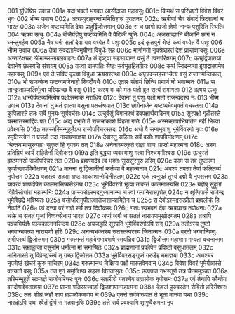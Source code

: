 001  	युधिष्ठिर उवाच
001a	यदा भक्तो भगवत आसीद्राजा महावसुः
001c	किमर्थं स परिभ्रष्टो विवेश विवरं भुवः
002  	भीष्म उवाच
002a	अत्राप्युदाहरन्तीममितिहासं पुरातनम्
002c	ऋषीणां चैव संवादं त्रिदशानां च भारत
003a	अजेन यष्टव्यमिति देवाः प्राहुर्द्विजोत्तमान्
003c	स च छागो ह्यजो ज्ञेयो नान्यः पशुरिति स्थितिः
004  	ऋषय ऊचुः
004a	बीजैर्यज्ञेषु यष्टव्यमिति वै वैदिकी श्रुतिः
004c	अजसञ्ज्ञानि बीजानि छागं न घ्नन्तुमर्हथ
005a	नैष धर्मः सतां देवा यत्र वध्येत वै पशुः
005c	इदं कृतयुगं श्रेष्ठं कथं वध्येत वै पशुः
006  	भीष्म उवाच
006a	तेषां संवदतामेवमृषीणां विबुधैः सह
006c	मार्गागतो नृपश्रेष्ठस्तं देशं प्राप्तवान्वसुः
006e 	अन्तरिक्षचरः श्रीमान्समग्रबलवाहनः
007a	तं दृष्ट्वा सहसायान्तं वसुं ते त्वन्तरिक्षगम्
007c	ऊचुर्द्विजातयो देवानेष छेत्स्यति संशयम्
008a	यज्वा दानपतिः श्रेष्ठः सर्वभूतहितप्रियः
008c	कथं स्विदन्यथा ब्रूयाद्वाक्यमेष महान्वसुः
009a	एवं ते संविदं कृत्वा विबुधा ऋषयस्तथा
009c	अपृच्छन्सहसाभ्येत्य वसुं राजानमन्तिकात्
010a	भो राजन्केन यष्टव्यमजेनाहो स्विदौषधैः
010c	एतन्नः संशयं छिन्धि प्रमाणं नो भवान्मतः
011a	स तान्कृताञ्जलिर्भूत्वा परिपप्रच्छ वै वसुः
011c	कस्य वः को मतः पक्षो ब्रूत सत्यं समागताः
012  	ऋषय ऊचुः
012a	धान्यैर्यष्टव्यमित्येष पक्षोऽस्माकं नराधिप
012c	देवानां तु पशुः पक्षो मतो राजन्वदस्व नः
013  	भीष्म उवाच
013a	देवानां तु मतं ज्ञात्वा वसुना पक्षसंश्रयात्
013c	छागेनाजेन यष्टव्यमेवमुक्तं वचस्तदा
014a	कुपितास्ते ततः सर्वे मुनयः सूर्यवर्चसः
014c	ऊचुर्वसुं विमानस्थं देवपक्षार्थवादिनम्
015a	सुरपक्षो गृहीतस्ते यस्मात्तस्माद्दिवः पत
015c	अद्य प्रभृति ते राजन्नाकाशे विहता गतिः
015e 	अस्मच्छापाभिघातेन महीं भित्त्वा प्रवेक्ष्यसि
016a	ततस्तस्मिन्मुहूर्तेऽथ राजोपरिचरस्तदा
016c	अधो वै सम्बभूवाशु भूमेर्विवरगो नृपः
016e 	स्मृतिस्त्वेनं न प्रजहौ तदा नारायणाज्ञया
017a	देवास्तु सहिताः सर्वे वसोः शापविमोक्षणम्
017c	चिन्तयामासुरव्यग्राः सुकृतं हि नृपस्य तत्
018a	अनेनास्मत्कृते राज्ञा शापः प्राप्तो महात्मना
018c	अस्य प्रतिप्रियं कार्यं सहितैर्नो दिवौकसः
019a	इति बुद्ध्या व्यवस्याशु गत्वा निश्चयमीश्वराः
019c	ऊचुस्तं हृष्टमनसो राजोपरिचरं तदा
020a	ब्रह्मण्यदेवं त्वं भक्तः सुरासुरगुरुं हरिम्
020c	कामं स तव तुष्टात्मा कुर्याच्छापविमोक्षणम्
021a	मानना तु द्विजातीनां कर्तव्या वै महात्मनाम्
021c	अवश्यं तपसा तेषां फलितव्यं नृपोत्तम
022a	यतस्त्वं सहसा भ्रष्ट आकाशान्मेदिनीतलम्
022c	एकं त्वनुग्रहं तुभ्यं दद्मो वै नृपसत्तम
023a	यावत्त्वं शापदोषेण कालमासिष्यसेऽनघ
023c	भूमेर्विवरगो भूत्वा तावन्तं कालमाप्स्यसि
023e 	यज्ञेषु सुहुतां विप्रैर्वसोर्धारां महात्मभिः
024a	प्राप्स्यसेऽस्मदनुध्यानान्मा च त्वां ग्लानिरास्पृशेत्
024c	न क्षुत्पिपासे राजेन्द्र भूमेश्छिद्रे भविष्यतः
025a	वसोर्धारानुपीतत्वात्तेजसाप्यायितेन च
025c	स देवोऽस्मद्वरात्प्रीतो ब्रह्मलोकं हि नेष्यति
026a	एवं दत्त्वा वरं राज्ञे सर्वे तत्र दिवौकसः
026c	गताः स्वभवनं देवा ऋषयश्च तपोधनाः
027a	चक्रे च सततं पूजां विष्वक्सेनाय भारत
027c	जप्यं जगौ च सततं नारायणमुखोद्गतम्
028a	तत्रापि पञ्चभिर्यज्ञैः पञ्चकालानरिन्दम
028c	अयजद्धरिं सुरपतिं भूमेर्विवरगोऽपि सन्
029a	ततोऽस्य तुष्टो भगवान्भक्त्या नारायणो हरिः
029c	अनन्यभक्तस्य सतस्तत्परस्य जितात्मनः
030a	वरदो भगवान्विष्णुः समीपस्थं द्विजोत्तमम्
030c	गरुत्मन्तं महावेगमाबभाषे स्मयन्निव
031a	द्विजोत्तम महाभाग गम्यतां वचनान्मम
031c	सम्राड्राजा वसुर्नाम धर्मात्मा मां समाश्रितः
032a	ब्राह्मणानां प्रकोपेन प्रविष्टो वसुधातलम्
032c	मानितास्ते तु विप्रेन्द्रास्त्वं तु गच्छ द्विजोत्तम
033a	भूमेर्विवरसङ्गुप्तं गरुडेह ममाज्ञया
033c	अधश्चरं नृपश्रेष्ठं खेचरं कुरु माचिरम्
034a	गरुत्मानथ विक्षिप्य पक्षौ मारुतवेगवान्
034c	विवेश विवरं भूमेर्यत्रास्ते वाग्यतो वसुः
035a	तत एनं समुत्क्षिप्य सहसा विनतासुतः
035c	उत्पपात नभस्तूर्णं तत्र चैनममुञ्चत
036a	तस्मिन्मुहूर्ते सञ्जज्ञे राजोपरिचरः पुनः
036c	सशरीरो गतश्चैव ब्रह्मलोकं नृपोत्तमः
037a	एवं तेनापि कौन्तेय वाग्दोषाद्देवताज्ञया
037c	प्राप्ता गतिरयज्वार्हा द्विजशापान्महात्मना
038a	केवलं पुरुषस्तेन सेवितो हरिरीश्वरः
038c	ततः शीघ्रं जहौ शापं ब्रह्मलोकमवाप च
039a	एतत्ते सर्वमाख्यातं ते भूता मानवा यथा
039c	नारदोऽपि यथा श्वेतं द्वीपं स गतवानृषिः
039e 	तत्ते सर्वं प्रवक्ष्यामि शृणुष्वैकमना नृप

